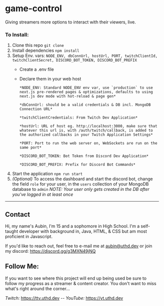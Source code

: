 # game-control
Giving streamers more options to interact with their viewers, live.

### To Install:
1. Clone this repo `git clone`
2. Install dependencies `npm install`
3. Setup Env. vars: `NODE_ENV, dbConnUrl, hostUrl, PORT, twitchClientId, twitchClientSecret, DISCORD_BOT_TOKEN, DISCORD_BOT_PREFIX`
   - Create a .env file
   - Declare them in your web host
   
         *NODE_ENV: Standard NODE_ENV env var, use `production` to use next.js pre-rendered pages & optimizations, defaults to using next.js dev mode with hot-reload & page gen*

         *dbConnUrl: should be a valid credentials & DB incl. MongoDB Connection URL*

         *twitchClientCredentials: From Twitch Dev Application*

         *hostUrl: URL of host eg. http://localhost:3000, make sure that whatever this url is, with /auth/twitch/callback, is added to the authorized callbacks in your Twitch Application Settings*

         *PORT: Port to run the web server on, WebSockets are run on the same port*

         *DISCORD_BOT_TOKEN: Bot Token from Discord Dev Application*

         *DISCORD_BOT_PREFIX: Prefix for Discord Bot Commands*

4. Start the application `npm run start`
5. *(Optional)* To access the dashboard and start the discord bot, change the field `role` for your user, in the `users` collection of your MongoDB database to `admin`
*NOTE: Your user only gets created in the DB after you've logged in at least once*
---

## Contact
Hi, my name's Aubin, I'm 15 and a sophomore in High School. I'm a self-taught developer with background in,
Java, HTML, & CSS but am most proficient in Javascript.

If you'd like to reach out, feel free to e-mail me at aubin@uthd.dev or join my discord: https://discord.gg/g3MXN49jNQ


## Follow Me:
If you want to see where this project will end up being used be sure to follow my progress as a streamer & content creator.
You don't want to miss what's right around the corner...

*Twitch:* https://ttv.uthd.dev -- *YouTube:* https://yt.uthd.dev
